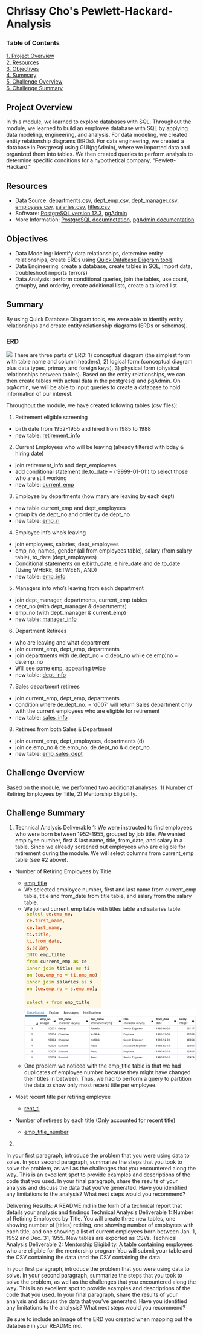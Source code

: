 # Chrissy Cho's Pewlett-Hackard-Analysis
### Table of Contents
[ 1. Project Overview ](#desc)<br /> 
[ 2. Resources ](#resc)<br /> 
[ 3. Objectives ](#obj)<br /> 
[ 4. Summary ](#sum)<br /> 
[ 5. Challenge Overview ](#chal)<br /> 
[ 6. Challenge Summary ](#chalsum)<br /> 


<a name="desc"></a>
## Project Overview
In this module, we learned to explore databases with SQL. Throughout the module, we learned to build
an employee database with SQL by applying data modeling, engineering, and analysis. For data modeling, we created
entity relationship diagrams (ERDs). For data engineering, we created a database in Postgresql using GUI(pgAdmin), where we imported data and organized them into tables. We then created queries to perform analysis to determine specific conditions
for a hypothetical company, "Pewlett-Hackard." 

<a name="resc"></a>
## Resources
- Data Source: [departments.csv](https://github.com/chrissycho/Pewlett-Hackard-Analysis/blob/master/Data/departments.csv), [dept_emp.csv](https://github.com/chrissycho/Pewlett-Hackard-Analysis/blob/master/Data/dept_emp.csv), [dept_manager.csv](https://github.com/chrissycho/Pewlett-Hackard-Analysis/blob/master/Data/dept_manager.csv), [employees.csv](https://github.com/chrissycho/Pewlett-Hackard-Analysis/blob/master/Data/employees.csv), [salaries.csv](https://github.com/chrissycho/Pewlett-Hackard-Analysis/blob/master/Data/salaries.csv), [titles.csv](https://github.com/chrissycho/Pewlett-Hackard-Analysis/blob/master/Data/titles.csv)
- Software: [PostgreSQL version 12.3](https://www.enterprisedb.com/downloads/postgres-postgresql-downloads), [pgAdmin](https://www.postgresql.org/ftp/pgadmin/pgadmin4/v4.23/macos/)
- More Information: [PostgreSQL documnetation](https://www.postgresql.org/docs/manuals/), [pgAdmin documentation](https://www.pgadmin.org/docs/)

<a name="obj"></a>
## Objectives
- Data Modeling: identify data relationships, determine entity relationships, create ERDs using [Quick Database Diagram tools](https://www.quickdatabasediagrams.com/)
- Data Engineering: create a database, create tables in SQL, import data, troubleshoot imports (errors)
- Data Analysis: perform conditional queries, join the tables, use count, groupby, and orderby, create additional lists, create a tailored list

<a name="sum"></a>
## Summary
By using Quick Database Diagram tools, we were able to identify entity relationships and create entity relationship diagrams (ERDs or schemas). 
### ERD
![](master/EmployeeDBD.png)
There are three parts of ERD: 1) conceptual diagram (the simplest form with table name and column headers), 2) logical form (conceptual diagram plus data types, primary and foreign keys), 3) physical form (physical relationships between tables). Based on the entity relationships, we can then create
tables with actual data in the postgresql and pgAdmin. On pgAdmin, we will be able to input queries to create a database to hold information of our interest. 


Throughout the module, we have created following tables (csv files):

1)	Retirement eligible screening 
- birth date from 1952-1955 and hired from 1985 to 1988
- new table: [retirement_info](https://github.com/chrissycho/Pewlett-Hackard-Analysis/blob/master/Data/retirement_info.csv)

2)	Current Employees who will be leaving (already filtered with bday & hiring date) 
- join retirement_info and dept_employees 
- add conditional statement de.to_date = (‘9999-01-01’) to select those who are still working 
- new table: [current_emp](https://github.com/chrissycho/Pewlett-Hackard-Analysis/blob/master/Data/current_emp.csv)

3)	Employee by departments (how many are leaving by each dept)
- new table current_emp and dept_employees
- group by de.dept_no and order by de.dept_no
- new table: [emp_ri](https://github.com/chrissycho/Pewlett-Hackard-Analysis/blob/master/Data/emp_ri.csv)

4)	Employee info who’s leaving
- join employees, salaries, dept_employees
- emp_no, names, gender (all from employees table), salary (from salary table), to_date (dept_employees) 
- Conditional statements on e.birth_date, e.hire_date and de.to_date
(Using WHERE, BETWEEN, AND) 
- new table: [emp_info](https://github.com/chrissycho/Pewlett-Hackard-Analysis/blob/master/Data/emp_info.csv)

5)	Managers info who’s leaving from each department
- join dept_manager, departments, current_emp tables
- dept_no (with dept_manager & departments) 
- emp_no (with dept_manager & current_emp)
- new table: [manager_info](https://github.com/chrissycho/Pewlett-Hackard-Analysis/blob/master/Data/manager_info.csv)

6)	Department Retirees
- who are leaving and what department
- join current_emp, dept_emp, departments
- join departments with de.dept_no = d.dept_no while ce.emp)no = de.emp_no
- Will see some emp. appearing twice
- new table: [dept_info](https://github.com/chrissycho/Pewlett-Hackard-Analysis/blob/master/Data/dept_info.csv)

7)	Sales department retirees
- join current_emp, dept_emp, departments
- condition where de.dept_no. = ‘d007’ will return Sales department only with the current employees who are eligible for retirement 
- new table: [sales_info](https://github.com/chrissycho/Pewlett-Hackard-Analysis/blob/master/Data/sales_info.csv)

8)	Retirees from both Sales & Department
- join current_emp, dept_employees, departments (d)
- join ce.emp_no & de.emp_no; de.dept_no & d.dept_no 
- new table: [emp_sales_dept](https://github.com/chrissycho/Pewlett-Hackard-Analysis/blob/master/Data/emp_sales_dept.csv)

<a name="chal"></a>
## Challenge Overview
Based on the module, we performed two additional analyses: 1) Number of Retiring Employees by Title, 2) Mentorship Eligibility.



<a name="chalsum"></a>
## Challenge Summary
1. Technical Analysis Deliverable 1:
We were instructed to find employees who were born between 1952-1955, grouped by job title. 
We wanted employee number, first & last name, title, from_date, and salary in a table. 
Since we already screened out employees who are eligible for retirement during the module. We will select columns from 
current_emp table (see #2 above). 

- Number of Retiring Employees by Title
    - [emp_title](https://github.com/chrissycho/Pewlett-Hackard-Analysis/blob/master/Challenge/emp_title.csv)
    - We selected employee number, first and last name from current_emp table, title and from_date from title table, and salary from the salary table.
    - We joined current_emp table with titles table and salaries table. 
  ![](Table%20pictures/emp_title.png) ![](Table%20pictures/emp_title%20pic.png)
    - One problem we noticed with the emp_title table is that we had duplicates of employee number because they might have changed their titles in between. Thus, we had to perform a query to partition the data to show only most recent title per employee. 

- Most recent title per retiring employee
    - [rent_ti](https://github.com/chrissycho/Pewlett-Hackard-Analysis/blob/master/Challenge/recent_ti.csv)
- Number of retirees by each title (Only accounted for recent title)
    - [emp_title_number](https://github.com/chrissycho/Pewlett-Hackard-Analysis/blob/master/Challenge/emp_title_number.csv)

2.  







In your first paragraph, introduce the problem that you were using data to solve.
In your second paragraph, summarize the steps that you took to solve the problem, as well as the challenges that you encountered along the way. This is an excellent spot to provide examples and descriptions of the code that you used.
In your final paragraph, share the results of your analysis and discuss the data that you’ve generated. Have you identified any limitations to the analysis? What next steps would you recommend?




Delivering Results: A README.md in the form of a technical report that details your analysis and findings
Technical Analysis Deliverable 1: Number of Retiring Employees by Title. You will create three new tables, one showing number of [titles] retiring, one showing number of employees with each title, and one showing a list of current employees born between Jan. 1, 1952 and Dec. 31, 1955. New tables are exported as CSVs. 
Technical Analysis Deliverable 2: Mentorship Eligibility. A table containing employees who are eligible for the mentorship program You will submit your table and the CSV containing the data (and the CSV containing the data

In your first paragraph, introduce the problem that you were using data to solve.
In your second paragraph, summarize the steps that you took to solve the problem, as well as the challenges that you encountered along the way. This is an excellent spot to provide examples and descriptions of the code that you used.
In your final paragraph, share the results of your analysis and discuss the data that you’ve generated. Have you identified any limitations to the analysis? What next steps would you recommend?

Be sure to include an image of the ERD you created when mapping out the database in your README.md.